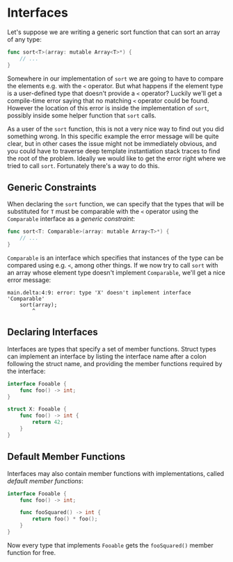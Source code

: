 # Interfaces

Let's suppose we are writing a generic sort function that can sort an array of
any type:

```go
func sort<T>(array: mutable Array<T>*) {
    // ...
}
```

Somewhere in our implementation of `sort` we are going to have to compare the
elements e.g. with the `<` operator. But what happens if the element type is a
user-defined type that doesn't provide a `<` operator? Luckily we'll get a
compile-time error saying that no matching `<` operator could be found. However
the location of this error is inside the implementation of `sort`, possibly
inside some helper function that `sort` calls.

As a user of the `sort` function, this is not a very nice way to find out you
did something wrong. In this specific example the error message will be quite
clear, but in other cases the issue might not be immediately obvious, and you
could have to traverse deep template instantiation stack traces to find the root
of the problem. Ideally we would like to get the error right where we tried to
call `sort`. Fortunately there's a way to do this.

## Generic Constraints

When declaring the `sort` function, we can specify that the types that will be
substituted for `T` must be comparable with the `<` operator using the
`Comparable` interface as a _generic constraint_:

```go
func sort<T: Comparable>(array: mutable Array<T>*) {
    // ...
}
```

`Comparable` is an interface which specifies that instances of the type can be
compared using e.g. `<`, among other things. If we now try to call `sort` with
an array whose element type doesn't implement `Comparable`, we'll get a nice
error message:

```
main.delta:4:9: error: type 'X' doesn't implement interface 'Comparable'
    sort(array);
        ^
```

## Declaring Interfaces

Interfaces are types that specify a set of member functions. Struct types can
implement an interface by listing the interface name after a colon following the
struct name, and providing the member functions required by the interface:

```go
interface Fooable {
    func foo() -> int;
}

struct X: Fooable {
    func foo() -> int {
        return 42;
    }
}
```

## Default Member Functions

Interfaces may also contain member functions with implementations, called
_default member functions_:

```go
interface Fooable {
    func foo() -> int;

    func fooSquared() -> int {
        return foo() * foo();
    }
}
```

Now every type that implements `Fooable` gets the `fooSquared()` member function
for free.
